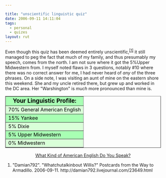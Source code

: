 ```yaml
---

title: "unscientific linguistic quiz"
date: 2006-09-11 14:11:04
tags:
  - personal
  - quizes
layout: rut
---
```


Even though this quiz has been deemed entirely unscientific,<sup><a href="http://damian792.livejournal.com/23649.html" title="Whatchutalkinbout Willis?">[1]</a></sup> it still managed to peg the fact that much of my family, and thus presumably my speech, comes from the north.  I am not sure where it got the 5%Upper Midwestern from.  I myself noted flaws in 3 questions, notably #10 where there was no correct answer for me, I had never heard of <em>any</em> of the three phrases.  On a side note, I was visiting an aunt of mine on the eastern shore this weekend.  She and my uncle retired there, but grew up and worked in the DC area.  Her "Warshington" is <em>much</em> more pronounced than mine is.

<table style="color: black;" align="center" border="1" cellspacing="0" cellpadding="2">
  <tr>
    <td bgcolor="#A8FFB3" align="center">
      <font style='color:black; font-size: 14pt;'>
        <strong>
           Your Linguistic Profile:
        </strong>
      </font>
    </td>
  </tr>
  <tr>
    <td bgcolor="#D9FFD8">70% General American English
    </td>
  </tr>
  <tr>
    <td bgcolor="#A8FFB3">15% Yankee
    </td>
  </tr>
  <tr>
    <td bgcolor="#D9FFD8">5% Dixie
    </td>
  </tr>
  <tr>
    <td bgcolor="#A8FFB3">5% Upper Midwestern
    </td>
  </tr>
  <tr>
    <td bgcolor="#D9FFD8">0% Midwestern
    </td>
  </tr>
</table>
<div align="center"><a href="http://www.blogthings.com/whatkindofamericanenglishdoyouspeakquiz/">What Kind of American English Do You Speak?</a></div>

<div class="postrefs"><ol>
<li>"Damian792".  "Whatchutalkinbout Willis?" Postcards from the Way to Armadillo. 2006-09-11.  http://damian792.livejournal.com/23649.html</li>
</ol></div>

